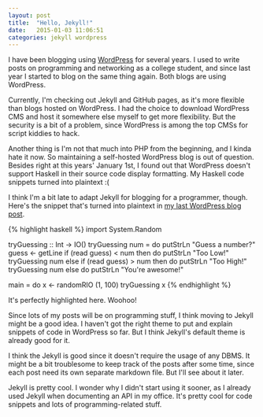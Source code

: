```yaml
---
layout: post
title:  "Hello, Jekyll!"
date:   2015-01-03 11:06:51
categories: jekyll wordpress
---
```

I have been blogging using [WordPress][WordPress] for several years. I used to write posts on programming and networking as a college student, and since last year I started to blog on the same thing again. Both blogs are using WordPress.

Currently, I'm checking out Jekyll and GitHub pages, as it's more flexible than blogs hosted on WordPress. I had the choice to download WordPress CMS and host it somewhere else myself to get more flexibility. But the security is a bit of a problem, since WordPress is among the top CMSs for script kiddies to hack.

Another thing is I'm not that much into PHP from the beginning, and I kinda hate it now. So maintaining a self-hosted WordPress blog is out of question. Besides right at this years' January 1st, I found out that WordPress doesn't support Haskell in their source code display formatting. My Haskell code snippets turned into plaintext :(

I think I'm a bit late to adapt Jekyll for blogging for a programmer, though. Here's the snippet that's turned into plaintext in [my last WordPress blog post][RandomNumberGuesser].

{% highlight haskell %}
import System.Random
 
tryGuessing :: Int -> IO()
tryGuessing num = do
  putStrLn "Guess a number?"
  guess <- getLine
  if (read guess) < num
    then do 
        putStrLn "Too Low!"
        tryGuessing num
    else if (read guess) > num
      then do
          putStrLn "Too High!"
          tryGuessing num
      else do
          putStrLn "You're awesome!"
 
main = do
  x <- randomRIO (1, 100)
  tryGuessing x
{% endhighlight %}

It's perfectly highlighted here. Woohoo!

Since lots of my posts will be on programming stuff, I think moving to Jekyll might be a good idea. I haven't got the right theme to put and explain snippets of code in WordPress so far. But I think Jekyll's default theme is already good for it.

I think the Jekyll is good since it doesn't require the usage of any DBMS. It might be a bit troublesome to keep track of the posts after some time, since each post need its own separate markdown file. But I'll see about it later.

Jekyll is pretty cool. I wonder why I didn't start using it sooner, as I already used Jekyll when documenting an API in my office. It's pretty cool for code snippets and lots of programming-related stuff.

[WordPress]:             http://wordpress.com
[RandomNumberGuesser]:   http://sdsdkkk.wordpress.com/2015/01/01/haskell-random-number-guesser/